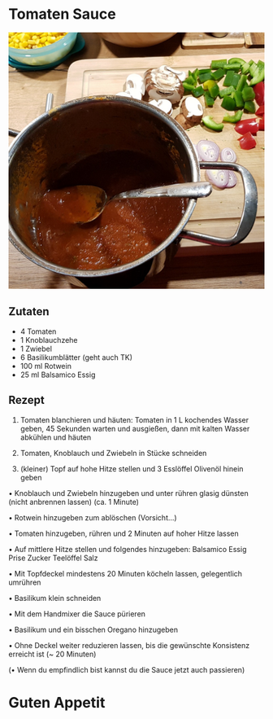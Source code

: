 # Tomaten Sauce

![result](build/Tomato_Sauce.jpg "Build")

## Zutaten
* 4 Tomaten
* 1 Knoblauchzehe
* 1 Zwiebel
* 6 Basilikumblätter (geht auch TK)
* 100 ml Rotwein
* 25 ml Balsamico Essig

## Rezept
1. Tomaten blanchieren und häuten: 
Tomaten in 1 L kochendes Wasser geben, 45 Sekunden warten und ausgießen, dann mit kalten Wasser abkühlen und häuten

2. Tomaten, Knoblauch und Zwiebeln in Stücke schneiden

3. (kleiner) Topf auf hohe Hitze stellen und 3 Esslöffel Olivenöl hinein geben

• Knoblauch und Zwiebeln hinzugeben und unter rühren glasig dünsten (nicht anbrennen lassen) (ca. 1 Minute)

• Rotwein hinzugeben zum ablöschen (Vorsicht...)

• Tomaten hinzugeben, rühren und 2 Minuten auf hoher Hitze lassen

• Auf mittlere Hitze stellen und folgendes hinzugeben:
Balsamico Essig
Prise Zucker
Teelöffel Salz

• Mit Topfdeckel mindestens 20 Minuten köcheln lassen, gelegentlich umrühren

• Basilikum klein schneiden

• Mit dem Handmixer die Sauce pürieren

• Basilikum und ein bisschen Oregano hinzugeben

• Ohne Deckel weiter reduzieren lassen, bis die gewünschte Konsistenz erreicht ist (~ 20 Minuten)

(• Wenn du empfindlich bist kannst du die Sauce jetzt auch passieren)

# Guten Appetit
